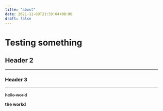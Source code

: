 ```yaml
---
title: "about"
date: 2021-11-09T21:59:04+08:00
draft: false
---
```


# Testing something

## Header 2

---
### Header 3

----

~~hello world~~

**the workd**